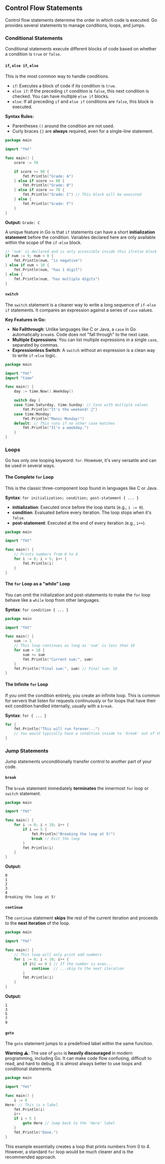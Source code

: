 
## Control Flow Statements

Control flow statements determine the order in which code is executed. Go provides several statements to manage conditions, loops, and jumps.

### Conditional Statements

Conditional statements execute different blocks of code based on whether a condition is `true` or `false`.

#### `if`, `else if`, `else`

This is the most common way to handle conditions.

- `if`: Executes a block of code if its condition is `true`.
- `else if`: If the preceding `if` condition is `false`, this next condition is checked. You can have multiple `else if` blocks.
- `else`: If all preceding `if` and `else if` conditions are `false`, this block is executed.

**Syntax Rules:**
- Parentheses `()` around the condition are not used.
- Curly braces `{}` are **always** required, even for a single-line statement.

```go
package main

import "fmt"

func main() {
    score := 78

    if score >= 90 {
        fmt.Println("Grade: A")
    } else if score >= 80 {
        fmt.Println("Grade: B")
    } else if score >= 70 {
        fmt.Println("Grade: C") // This block will be executed
    } else {
        fmt.Println("Grade: F")
    }
}
```

**Output:**
`Grade: C`

A unique feature in Go is that `if` statements can have a short **initialization statement** before the condition. Variables declared here are only available within the scope of the `if-else` block.

```go
// 'num' is declared and is only accessible inside this if/else block
if num := 9; num < 0 {
    fmt.Println(num, "is negative")
} else if num < 10 {
    fmt.Println(num, "has 1 digit")
} else {
    fmt.Println(num, "has multiple digits")
}
```

#### `switch`

The `switch` statement is a cleaner way to write a long sequence of `if-else if` statements. It compares an expression against a series of `case` values.

**Key Features in Go:**
- **No Fallthrough**: Unlike languages like C or Java, a `case` in Go automatically `break`s. Code does not "fall through" to the next case.
- **Multiple Expressions**: You can list multiple expressions in a single `case`, separated by commas.
- **Expressionless Switch**: A `switch` without an expression is a clean way to write `if-else` logic.

```go
package main

import "fmt"
import "time"

func main() {
    day := time.Now().Weekday()

    switch day {
    case time.Saturday, time.Sunday: // Case with multiple values
        fmt.Println("It's the weekend! 🎉")
    case time.Monday:
        fmt.Println("Manic Monday!")
    default: // This runs if no other case matches
        fmt.Println("It's a weekday.")
    }
}
```

### Loops

Go has only one looping keyword: `for`. However, it's very versatile and can be used in several ways.

#### The Complete `for` Loop

This is the classic three-component loop found in languages like C or Java.

**Syntax**: `for initialization; condition; post-statement { ... }`

- **initialization**: Executed once before the loop starts (e.g., `i := 0`).
- **condition**: Evaluated before every iteration. The loop stops when it's `false`.
- **post-statement**: Executed at the end of every iteration (e.g., `i++`).

```go
package main

import "fmt"

func main() {
    // Prints numbers from 0 to 4
    for i := 0; i < 5; i++ {
        fmt.Println(i)
    }
}
```

#### The `for` Loop as a "while" Loop

You can omit the initialization and post-statements to make the `for` loop behave like a `while` loop from other languages.

**Syntax**: `for condition { ... }`

```go
package main

import "fmt"

func main() {
    sum := 1
    // This loop continues as long as 'sum' is less than 10
    for sum < 10 {
        sum += sum
        fmt.Println("Current sum:", sum)
    }
    fmt.Println("Final sum:", sum) // Final sum: 16
}
```

#### The Infinite `for` Loop

If you omit the condition entirely, you create an infinite loop. This is common for servers that listen for requests continuously or for loops that have their exit condition handled internally, usually with a `break`.

**Syntax**: `for { ... }`

```go
for {
    fmt.Println("This will run forever...")
    // You would typically have a condition inside to 'break' out of the loop
}
```

### Jump Statements

Jump statements unconditionally transfer control to another part of your code.

#### `break`

The `break` statement immediately **terminates** the innermost `for` loop or `switch` statement.

```go
package main

import "fmt"

func main() {
    for i := 0; i < 10; i++ {
        if i == 5 {
            fmt.Println("Breaking the loop at 5!")
            break // Exit the loop
        }
        fmt.Println(i)
    }
}
```

**Output:**
```
0
1
2
3
4
Breaking the loop at 5!
```

#### `continue`

The `continue` statement **skips** the rest of the current iteration and proceeds to the **next iteration** of the loop.

```go
package main

import "fmt"

func main() {
    // This loop will only print odd numbers
    for i := 0; i < 10; i++ {
        if i%2 == 0 { // If the number is even...
            continue  // ...skip to the next iteration
        }
        fmt.Println(i)
    }
}
```

**Output:**
```
1
3
5
7
9
```

#### `goto`

The `goto` statement jumps to a predefined label within the same function.

**Warning ⚠️**: The use of `goto` is **heavily discouraged** in modern programming, including Go. It can make code flow confusing, difficult to read, and hard to debug. It is almost always better to use loops and conditional statements.

```go
package main

import "fmt"

func main() {
    i := 0
Here: // This is a label
    fmt.Println(i)
    i++
    if i < 5 {
        goto Here // Jump back to the 'Here' label
    }
    fmt.Println("Done.")
}
```

This example essentially creates a loop that prints numbers from 0 to 4. However, a standard `for` loop would be much clearer and is the recommended approach.
